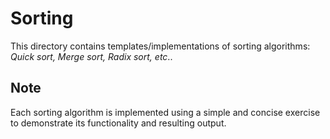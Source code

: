 # Sorting

This directory contains templates/implementations of sorting algorithms: *Quick sort, Merge sort, Radix sort, etc*..

## Note

Each sorting algorithm is implemented using a simple and concise exercise to demonstrate its functionality and resulting output.